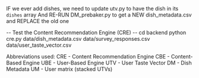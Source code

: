 IF we ever add dishes, we need to update utv.py to have the dish in its `dishes` array
And RE-RUN DM_prebaker.py to get a NEW dish_metadata.csv and REPLACE the old one

-- Test the Content Recommendation Engine (CRE) --
    cd backend
    python cre.py data/dish_metadata.csv data/survey_responses.csv data/user_taste_vector.csv

Abbreviations used:
    CRE - Content Recommendation Engine
    CBE - Content-Based Engine
    UBE - User-Based Engine
    UTV - User Taste Vector
    DM  - Dish Metadata
    UM  - User matrix (stacked UTVs)
